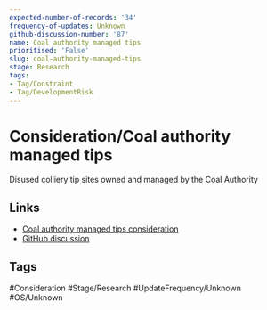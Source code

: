 ```yaml
---
expected-number-of-records: '34'
frequency-of-updates: Unknown
github-discussion-number: '87'
name: Coal authority managed tips
prioritised: 'False'
slug: coal-authority-managed-tips
stage: Research
tags:
- Tag/Constraint
- Tag/DevelopmentRisk
---
```


# Consideration/Coal authority managed tips

Disused colliery tip sites owned and managed by the Coal Authority

## Links

* [Coal authority managed tips consideration](https://design.planning.data.gov.uk/planning-consideration/coal-authority-managed-tips)
* [GitHub discussion](https://github.com/digital-land/data-standards-backlog/discussions/87)

## Tags

#Consideration #Stage/Research #UpdateFrequency/Unknown #OS/Unknown